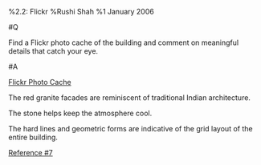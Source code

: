 %2.2: Flickr
%Rushi Shah
%1 January 2006

#Q

Find a Flickr photo cache of the building and comment on meaningful details that catch your eye.

#A

[Flickr Photo Cache](https://www.flickr.com/search/?sort=date-taken-desc&safe_search=1&tags=jawaharkalakendra&user_id=63751593%40N03&view_all=1)

The red granite facades are reminiscent of traditional Indian architecture. 

The stone helps keep the atmosphere cool. 

The hard lines and geometric forms are indicative of the grid layout of the entire building. 

[Reference #7](./references)